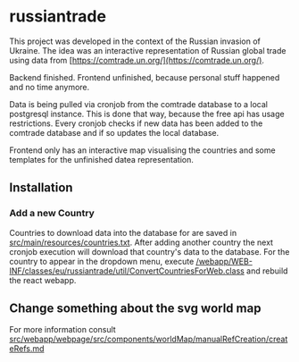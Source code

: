 # russiantrade

This project was developed in the context of the Russian invasion of Ukraine. The idea was an interactive representation of Russian global trade using data from [https://comtrade.un.org/](https://comtrade.un.org/).

Backend finished. Frontend unfinished, because personal stuff happened and no time anymore.

Data is being pulled  via cronjob from the comtrade database to a local postgresql instance. This is done that way, because the free api has usage restrictions. Every cronjob checks if new data has been added to the comtrade database and if so updates the local database.

Frontend only has an interactive map visualising the countries and some templates for the unfinished datea representation.

## Installation

### Add a new Country
Countries to download data into the database for are saved in [src/main/resources/countries.txt](https://github.com/manuelclever/russiantrade/blob/master/src/main/resources/countries.txt). After adding another country the next cronjob execution will download that country's data to the database. For the country to appear in the dropdown menu, execute [/webapp/WEB-INF/classes/eu/russiantrade/util/ConvertCountriesForWeb.class](https://github.com/manuelclever/russiantrade/blob/master/src/main/eu/russiantrade/util/ConvertCountriesForWeb.java) and rebuild the react webapp.

## Change something about the svg world map
For more information consult [src/webapp/webpage/src/components/worldMap/manualRefCreation/createRefs.md](https://github.com/manuelclever/russiantrade/blob/master/src/webapp/webpage/src/components/worldMap/manualRefCreation/createRefs.md)
